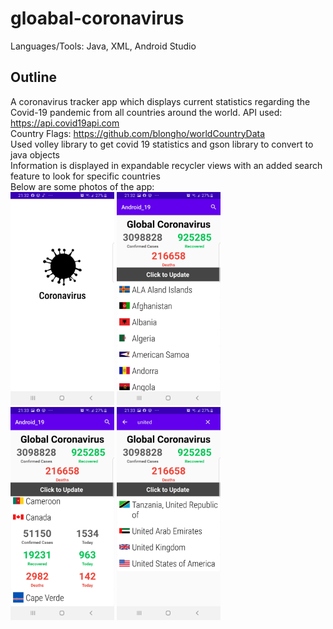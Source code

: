 # gloabal-coronavirus

Languages/Tools: Java, XML, Android Studio

## Outline
A coronavirus tracker app which displays current statistics regarding the Covid-19 pandemic from all countries around the world. 
API used: https://api.covid19api.com                                                                                                       
Country Flags: https://github.com/blongho/worldCountryData                                                                                 
Used volley library to get covid 19 statistics and gson library to convert to java objects                                                
Information is displayed in expandable recycler views with an added search feature to look for specific countries                         
Below are some photos of the app:                                                                                                         
<img src = "covid19/splash.jpg" height = 341 >
<img src = "covid19/main.jpg" height = 341 >
<img src = "covid19/expandable.jpg" height = 341 >
<img src = "covid19/search.jpg" height = 341 >


